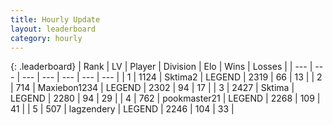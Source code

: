 ```yaml
---
title: Hourly Update
layout: leaderboard
category: hourly
---
```


{: .leaderboard}
| Rank | LV | Player | Division | Elo | Wins | Losses |
| --- | --- | --- | --- | --- | --- | --- |
| <span data-change="0">1</span> | 1124 | <span title="ID: 402846">Sktima2</span> | LEGEND | <span data-change="0">2319</span> | <span data-change="0">66</span> | <span data-change="0">13</span> |
| <span data-change="0">2</span> | 714 | <span title="ID: 410122">Maxiebon1234</span> | LEGEND | <span data-change="0">2302</span> | <span data-change="0">94</span> | <span data-change="0">17</span> |
| <span data-change="0">3</span> | 2427 | <span title="ID: 353063">Sktima</span> | LEGEND | <span data-change="3">2280</span> | <span data-change="1">94</span> | <span data-change="0">29</span> |
| <span data-change="0">4</span> | 762 | <span title="ID: 652474">pookmaster21</span> | LEGEND | <span data-change="0">2268</span> | <span data-change="0">109</span> | <span data-change="0">41</span> |
| <span data-change="0">5</span> | 507 | <span title="ID: 628282">lagzendery</span> | LEGEND | <span data-change="0">2246</span> | <span data-change="0">104</span> | <span data-change="0">33</span> |